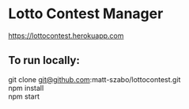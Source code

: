 # Lotto Contest Manager

https://lottocontest.herokuapp.com

## To run locally:

git clone git@github.com:matt-szabo/lottocontest.git
<br>
npm install
<br>
npm start
